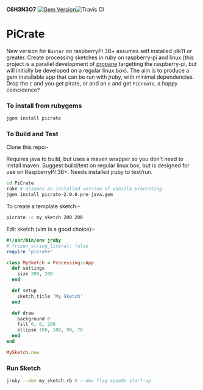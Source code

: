 __C6H3N3O7__ [![Gem Version](https://badge.fury.io/rb/picrate.svg)](https://badge.fury.io/rb/picrate)![Travis CI](https://travis-ci.org/ruby-processing/PiCrate.svg)

# PiCrate
New version for `Buster` on raspberryPI 3B+ assumes self installed jdk11 or greater.
Create processing sketches in ruby on raspberry-pi and linux (this project is a parallel development of [propane][propane] targetting the raspberry-pi, but will initially be developed on a regular linux box). The aim is to produce a gem installable app that can be run with jruby, with minimal dependencies. Drop the `C` and you get pirate, or and an `e` and get `PiCreate`, a happy coincidence?


### To install from rubygems ###

```bash
jgem install picrate
```

### To Build and Test ###

Clone this repo:-

Requires java to build, but uses a maven wrapper so you don't need to install maven. Suggest build/test on regular linux box, but is designed for use on RaspberryPI 3B+. Needs installed jruby to test/run.

```bash
cd PiCrate
rake # assumes an installed version of vanilla processing
jgem install picrate-2.0.0.pre-java.gem

```
To create a template sketch:-
```bash
picrate -c my_sketch 200 200
```
Edit sketch (vim is a good choice):-
```ruby
#!/usr/bin/env jruby
# frozen_string_literal: false
require 'picrate'

class MySketch < Processing::App
  def settings
    size 200, 200
  end

  def setup
    sketch_title 'My Sketch'
  end

  def draw
    background 0
    fill 0, 0, 200
    ellipse 100, 100, 90, 70
  end
end

MySketch.new
```
### Run Sketch ###
```bash
jruby --dev my_sketch.rb # --dev flag speeds start-up
```

[buster]:https://gist.github.com/monkstone/6ae9840d7b7008c177b4a9f589d14ec6
[propane]:https://ruby-processing.github.io/propane/
